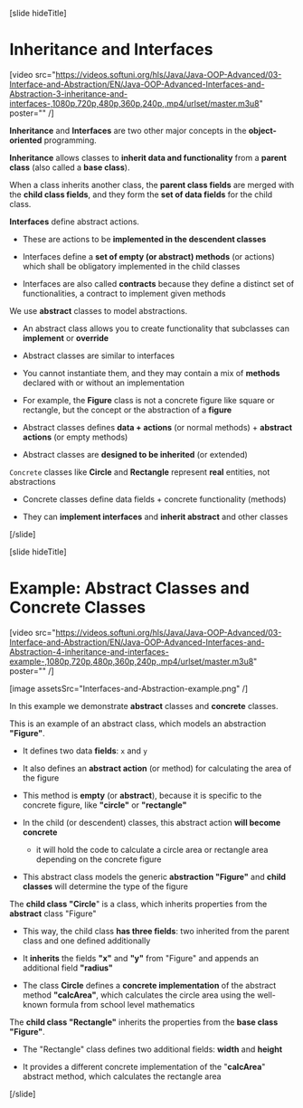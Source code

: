 [slide hideTitle]

# Inheritance and Interfaces

[video src="https://videos.softuni.org/hls/Java/Java-OOP-Advanced/03-Interface-and-Abstraction/EN/Java-OOP-Advanced-Interfaces-and-Abstraction-3-inheritance-and-interfaces-,1080p,720p,480p,360p,240p,.mp4/urlset/master.m3u8" poster="" /]

**Inheritance** and **Interfaces** are two other major concepts in the **object-oriented** programming.

**Inheritance** allows classes to **inherit data and functionality** from a **parent class** (also called a **base class**).

When a class inherits another class, the **parent class fields** are merged with the **child class fields**, and they form the **set of data fields** for the child class.

**Interfaces** define abstract actions.

- These are actions to be **implemented in the descendent classes**

- Interfaces define a **set of empty (or abstract) methods** (or actions) which shall be obligatory implemented in the child classes

- Interfaces are also called **contracts** because they define a distinct set of functionalities, a contract to implement given methods

We use **abstract** classes to model abstractions.

- An abstract class allows you to create functionality that subclasses can **implement** or **override**

- Abstract classes are similar to interfaces

- You cannot instantiate them, and they may contain a mix of **methods** declared with or without an implementation

- For example, the **Figure** class is not a concrete figure like square or rectangle, but the concept or the abstraction of a **figure**

- Abstract classes defines **data + actions** (or normal methods) + **abstract actions** (or empty methods)

- Abstract classes are **designed to be inherited** (or extended)

`Concrete` classes like **Circle** and **Rectangle** represent **real** entities, not abstractions

- Concrete classes define data fields + concrete functionality (methods)

- They can **implement interfaces** and **inherit abstract** and other classes

[/slide]

[slide hideTitle]
# Example: Abstract Classes and Concrete Classes

[video src="https://videos.softuni.org/hls/Java/Java-OOP-Advanced/03-Interface-and-Abstraction/EN/Java-OOP-Advanced-Interfaces-and-Abstraction-4-inheritance-and-interfaces-example-,1080p,720p,480p,360p,240p,.mp4/urlset/master.m3u8" poster="" /]

[image assetsSrc="Interfaces-and-Abstraction-example.png" /]

In this example we demonstrate **abstract** classes and **concrete** classes.

This is an example of an abstract class, which models an abstraction **"Figure"**.

- It defines two data **fields**: `x` and `y`

- It also defines an **abstract action** (or method) for calculating the area of the figure

- This method is **empty** (or **abstract**), because it is specific to the concrete figure, like **"circle"** or **"rectangle"**

- In the child (or descendent) classes, this abstract action **will become concrete**
	* it will hold the code to calculate a circle area or rectangle area depending on the concrete figure

- This abstract class models the generic **abstraction "Figure"** and **child classes** will determine the type of the figure

 The **child class "Circle**" is a class, which inherits properties from the **abstract** class "Figure"

- This way, the child class **has three fields**: two inherited from the parent class and one defined additionally

- It **inherits** the fields **"x"** and **"y"** from "Figure" and appends an additional field **"radius"**

- The class **Circle** defines a **concrete implementation** of the abstract method **"calcArea"**, which calculates the circle area using the well-known formula from school level mathematics

The **child class "Rectangle"** inherits the properties from the **base class "Figure"**.

- The "Rectangle" class defines two additional fields: **width** and **height**

- It provides a different concrete implementation of the "**calcArea**" abstract method, which calculates the rectangle area

[/slide]
